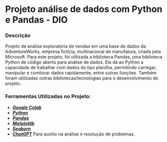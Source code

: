 # Projeto análise de dados com Python e Pandas - DIO

### Descrição
Projeto de análise exploratória de vendas em uma base de dados da AdventureWorks, empresa fictícia, multinacional de manufatura, criada pela Microsoft. Para este projeto, foi utilizada a biblioteca Pandas, uma biblioteca Python de código aberto para análise de dados. Ela dá ao Python a capacidade de trabalhar com dados do tipo planilha, permitindo carregar, manipular e combinar dados rapidamente, entre outras funções. Também foram utilizadas outras bibliotecas/tecnologias para o desenvolvimento do projeto.

### Ferramentas Utilizadas no Projeto:
* [**_Google Colab_**](https://colab.research.google.com/)
* [**_Python_**](https://docs.python.org/pt-br/3/tutorial/)
* [**_Pandas_**](https://pandas.pydata.org/docs/)
* [**_Matplotlib_**](https://matplotlib.org/stable/users/index.html)
* [**_Seaborn_**](https://seaborn.pydata.org/tutorial.html)
* [**_ChatGPT_**](https://openai.com/blog/chatgpt) Para auxilio na análise e resolução de problemas.
